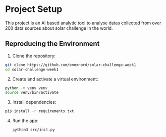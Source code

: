 # Project Setup

This project is an AI based analytic tool to analyse datas collected from over 200 data sources about solar challenge in the world. 

## Reproducing the Environment

1. Clone the repository:

```bash
git clone https://github.com/emexnord/solar-challenge-week1
cd solar-challenge-week1
```

2. Create and activate a virtual environment:

```bash
python -m venv venv
source venv/bin/activate
```

3. Install dependencies:

```bash
pip install -r requirements.txt
```

4. Run the app:
   ```bash
   python3 src/init.py
   ```
